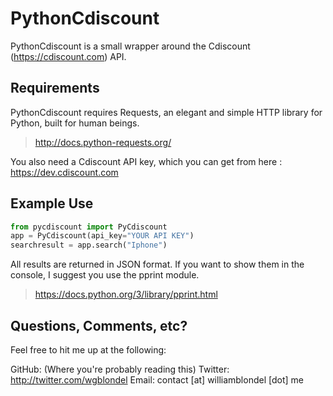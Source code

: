 # PythonCdiscount
PythonCdiscount is a small wrapper around the Cdiscount (https://cdiscount.com) API.

## Requirements
PythonCdiscount requires Requests, an elegant and simple HTTP library for Python, built for human beings.

> http://docs.python-requests.org/

You also need a Cdiscount API key, which you can get from here : https://dev.cdiscount.com

## Example Use
```python
from pycdiscount import PyCdiscount
app = PyCdiscount(api_key="YOUR API KEY")
searchresult = app.search("Iphone")
```

All results are returned in JSON format.
If you want to show them in the console, I suggest you use the pprint module.

> https://docs.python.org/3/library/pprint.html

## Questions, Comments, etc?
Feel free to hit me up at the following:

GitHub: (Where you're probably reading this)
Twitter: http://twitter.com/wgblondel
Email: contact [at] williamblondel [dot] me
